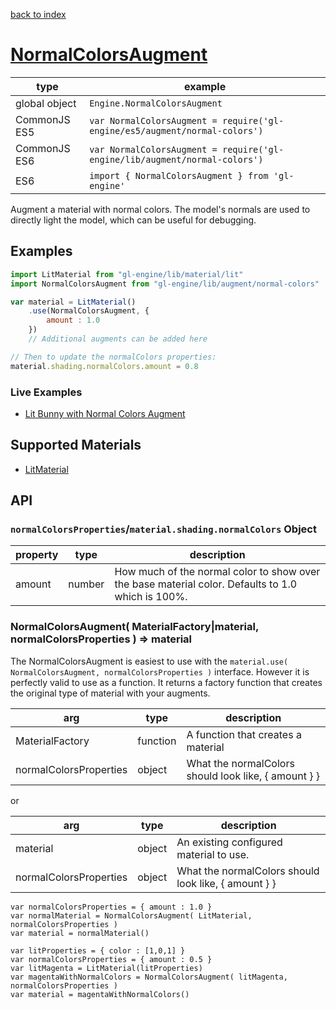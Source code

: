 [back to index](./)
# [NormalColorsAugment](https://github.com/gl-engine/gl-engine/tree/master/lib/augment/normal-colors)

| type          | example |
| ------------- | ------------------------------------------------------------------------------ |
| global object | `Engine.NormalColorsAugment`                                                     |
| CommonJS ES5  | `var NormalColorsAugment = require('gl-engine/es5/augment/normal-colors')` |
| CommonJS ES6  | `var NormalColorsAugment = require('gl-engine/lib/augment/normal-colors')` |
| ES6           | `import { NormalColorsAugment } from 'gl-engine'`                                   |

Augment a material with normal colors. The model's normals are used to directly light the model, which
can be useful for debugging.

## Examples

```js
import LitMaterial from "gl-engine/lib/material/lit"
import NormalColorsAugment from "gl-engine/lib/augment/normal-colors"

var material = LitMaterial()
	.use(NormalColorsAugment, {
		amount : 1.0
	})
	// Additional augments can be added here

// Then to update the normalColors properties:
material.shading.normalColors.amount = 0.8
```

### Live Examples

* [Lit Bunny with Normal Colors Augment][example-normal-colors]

[example-normal-colors]: http://requirebin.com/?gist=TatumCreative/0c3c74675d0433d1daa1

## Supported Materials

* [LitMaterial](./material-lit.md)

## API

### `normalColorsProperties`/`material.shading.normalColors` Object

| property | type       | description |
| -------- | ---------- | ----------- |
| amount   | number     | How much of the normal color to show over the base material color. Defaults to 1.0 which is 100%. |


### NormalColorsAugment( MaterialFactory|material, normalColorsProperties  ) => material

The NormalColorsAugment is easiest to use with the `material.use( NormalColorsAugment, normalColorsProperties )` interface.
However it is perfectly valid to use as a function. It returns a factory function that creates
the original type of material with your augments.

| arg             | type     | description |
| --------------- | -------- | ----------- |
| MaterialFactory | function | A function that creates a material |
| normalColorsProperties  | object   | What the normalColors should look like, { amount } }

or

| arg             | type     | description |
| --------------- | -------- | ----------- |
| material        | object   | An existing configured material to use. |
| normalColorsProperties | object | What the normalColors should look like, { amount } }


```
var normalColorsProperties = { amount : 1.0 }
var normalMaterial = NormalColorsAugment( LitMaterial, normalColorsProperties )
var material = normalMaterial()
```

```
var litProperties = { color : [1,0,1] }
var normalColorsProperties = { amount : 0.5 }
var litMagenta = LitMaterial(litProperties)
var magentaWithNormalColors = NormalColorsAugment( litMagenta, normalColorsProperties )
var material = magentaWithNormalColors()
```
